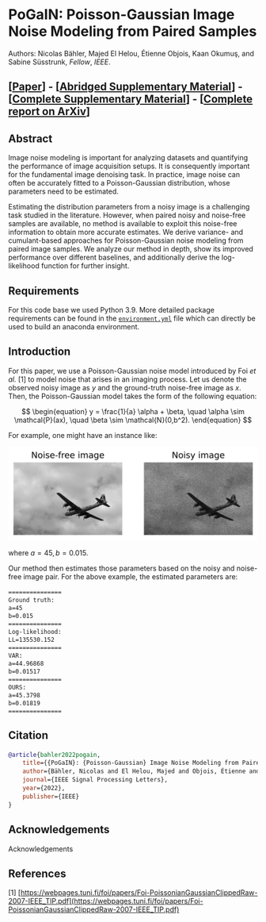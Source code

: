 # PoGaIN: Poisson-Gaussian Image Noise Modeling from Paired Samples

Authors: Nicolas Bähler, Majed El Helou, Étienne Objois, Kaan Okumuş, and Sabine
Süsstrunk, _Fellow_, _IEEE_.

## [[Paper](https://www.google.ch/)] - [[Abridged Supplementary Material](https://www.google.ch/)] - [[Complete Supplementary Material](https://www.google.ch/)] - [[Complete report on ArXiv](https://www.google.ch/)]

## Abstract

Image noise modeling is important for analyzing datasets and quantifying the
performance of image acquisition setups. It is consequently important for the
fundamental image denoising task. In practice, image noise can often be
accurately fitted to a Poisson-Gaussian distribution, whose parameters need to
be estimated.

Estimating the distribution parameters from a noisy image is a challenging task
studied in the literature. However, when paired noisy and noise-free samples are
available, no method is available to exploit this noise-free information to
obtain more accurate estimates. We derive variance- and cumulant-based
approaches for Poisson-Gaussian noise modeling from paired image samples. We
analyze our method in depth, show its improved performance over different
baselines, and additionally derive the log-likelihood function for further
insight.

## Requirements

For this code base we used Python 3.9. More detailed package requirements can be
found in the [`environment.yml`](https://github.com/IVRL/PoGaIN/blob/main/environment.yml) file which can directly be used to build an
anaconda environment.

## Introduction

For this paper, we use a Poisson-Gaussian noise model introduced by Foi _et
al._ \[1\] to model noise that arises in an imaging process. Let us denote the
observed noisy image as $y$ and the ground-truth noise-free image as $x$. Then,
the Poisson-Gaussian model takes the form of the following equation:

$$
\begin{equation}
    y = \frac{1}{a} \alpha + \beta, \quad \alpha \sim \mathcal{P}(ax), \quad \beta \sim \mathcal{N}(0,b^2).
\end{equation}
$$

For example, one might have an instance like:

![image info](comparison.png)

where $a=45, b=0.015$.

Our method then estimates those parameters based on the noisy and noise-free
image pair. For the above example, the estimated parameters are:

```shell
===============
Ground truth:
a=45
b=0.015
===============
Log-likelihood:
LL=135530.152
===============
VAR:
a=44.96868
b=0.01517
===============
OURS:
a=45.3798
b=0.01819
===============
```

## Citation

```bibtex
@article{bahler2022pogain,
    title={{PoGaIN}: {Poisson-Gaussian} Image Noise Modeling from Paired Samples}, 
    author={Bähler, Nicolas and El Helou, Majed and Objois, Étienne and Okumuş, Kaan and Süsstrunk, Sabine},
    journal={IEEE Signal Processing Letters},
    year={2022},
    publisher={IEEE}
}
```

## Acknowledgements

Acknowledgements

## References

\[1\] [https://webpages.tuni.fi/foi/papers/Foi-PoissonianGaussianClippedRaw-2007-IEEE_TIP.pdf](https://webpages.tuni.fi/foi/papers/Foi-PoissonianGaussianClippedRaw-2007-IEEE_TIP.pdf)
